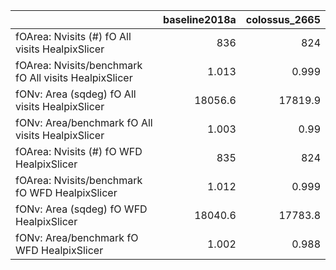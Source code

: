 |                                                       |   baseline2018a |   colossus_2665 |
|:------------------------------------------------------|----------------:|----------------:|
| fOArea: Nvisits (#) fO All visits HealpixSlicer       |         836     |         824     |
| fOArea: Nvisits/benchmark fO All visits HealpixSlicer |           1.013 |           0.999 |
| fONv: Area (sqdeg) fO All visits HealpixSlicer        |       18056.6   |       17819.9   |
| fONv: Area/benchmark fO All visits HealpixSlicer      |           1.003 |           0.99  |
| fOArea: Nvisits (#) fO WFD HealpixSlicer              |         835     |         824     |
| fOArea: Nvisits/benchmark fO WFD HealpixSlicer        |           1.012 |           0.999 |
| fONv: Area (sqdeg) fO WFD HealpixSlicer               |       18040.6   |       17783.8   |
| fONv: Area/benchmark fO WFD HealpixSlicer             |           1.002 |           0.988 |
